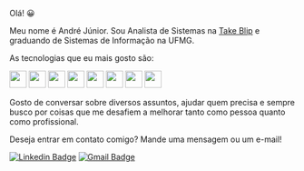 Olá! 😀

Meu nome é André Júnior. Sou Analista de Sistemas na [Take Blip](https://www.take.net) e graduando de Sistemas de Informação na UFMG.

As tecnologias que eu mais gosto são:

<img src="https://i.ibb.co/xDmJDCT/javascript.png" width="30"/> <img src="https://i.ibb.co/PZ2XZgr/ts.png" width="30"/> <img src="https://i.ibb.co/4RHMmLQ/react.png" width="30"/> <img src="https://i.ibb.co/McrpKp9/angular.png" width="30"/> <img src="https://i.ibb.co/vVxmyN2/node.png" width="30"/> <img src="https://i.ibb.co/t8wJXkn/Csharp-Logo.png" width="30"/> <img src="https://i.ibb.co/18YJmJx/dotnet.png" width="30"/> <img src="https://i.ibb.co/Gdpqwgm/Amazon-Web-Services-Logo.png" width="30"/>

Gosto de conversar sobre diversos assuntos, ajudar quem precisa e sempre busco por coisas que me desafiem a melhorar tanto como pessoa quanto como profissional.

Deseja entrar em contato comigo? Mande uma mensagem ou um e-mail!

[![Linkedin Badge](https://img.shields.io/badge/-LinkedIn-blue?style=flat-square&logo=Linkedin&logoColor=white)](https://www.linkedin.com/in/andre-junior-lopes/)
[![Gmail Badge](https://img.shields.io/badge/-Gmail-c14438?style=flat-square&logo=Gmail&logoColor=white&link=mailto:andrelopesbr1999@gmail.com)](mailto:andrelopesbr1999@gmail.com)



<!--
**Andre1999Lopes/Andre1999Lopes** is a ✨ _special_ ✨ repository because its `README.md` (this file) appears on your GitHub profile.

Here are some ideas to get you started:

- 🔭 I’m currently working on ...
- 🌱 I’m currently learning ...
- 👯 I’m looking to collaborate on ...
- 🤔 I’m looking for help with ...
- 💬 Ask me about ...
- 📫 How to reach me: ...
- 😄 Pronouns: ...
- ⚡ Fun fact: ...
-->
